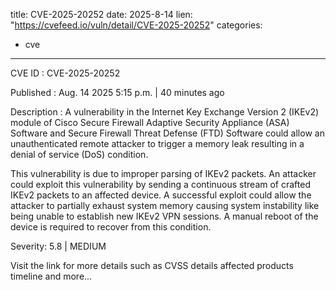  
title: CVE-2025-20252
date: 2025-8-14
lien: "https://cvefeed.io/vuln/detail/CVE-2025-20252"
categories:
  - cve
---

CVE ID : CVE-2025-20252

Published :  Aug. 14
2025
5:15 p.m. | 40 minutes ago

Description : A vulnerability in the Internet Key Exchange Version 2 (IKEv2) module of Cisco Secure Firewall Adaptive Security Appliance (ASA) Software and Secure Firewall Threat Defense (FTD) Software could allow an unauthenticated
remote attacker to trigger a memory leak
resulting in a denial of service (DoS) condition.
 This vulnerability is due to improper parsing of IKEv2 packets. An attacker could exploit this vulnerability by sending a continuous stream of crafted IKEv2 packets to an affected device. A successful exploit could allow the attacker to partially exhaust system memory
causing system instability like being unable to establish new IKEv2 VPN sessions. A manual reboot of the device is required to recover from this condition.

Severity: 5.8 | MEDIUM

Visit the link for more details
such as CVSS details
affected products
timeline
and more...
